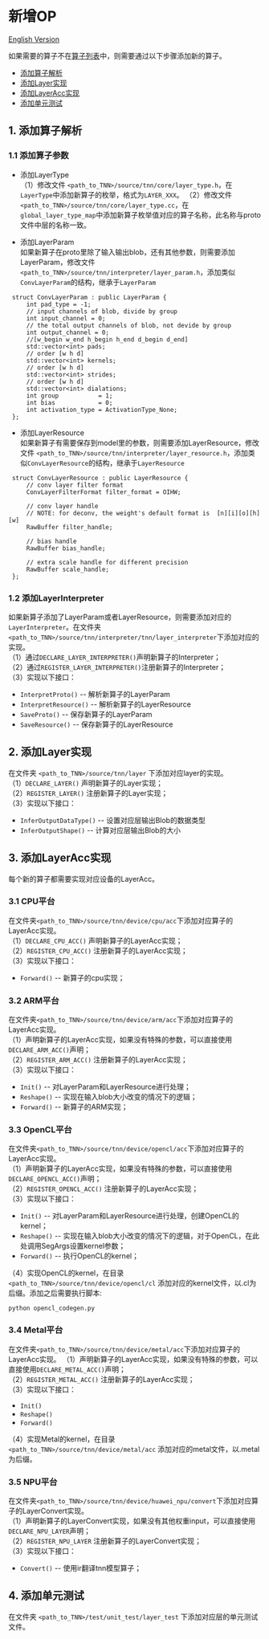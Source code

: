 # 新增OP  

[English Version](../../en/development/add_op_en.md)

如果需要的算子不在[算子列表](../user/support.md)中，则需要通过以下步骤添加新的算子。
* [添加算子解析](#1)
* [添加Layer实现](#2)
* [添加LayerAcc实现](#3)
* [添加单元测试](#4)

## 1. 添加算子解析 <span id = "1"></span>
### 1.1 添加算子参数 

* 添加LayerType  
（1）修改文件 `<path_to_TNN>/source/tnn/core/layer_type.h`，在`LayerType`中添加新算子的枚举，格式为`LAYER_XXX`。
（2）修改文件 `<path_to_TNN>/source/tnn/core/layer_type.cc`，在`global_layer_type_map`中添加新算子枚举值对应的算子名称，此名称与proto文件中层的名称一致。  

* 添加LayerParam    
如果新算子在proto里除了输入输出blob，还有其他参数，则需要添加LayerParam，修改文件 `<path_to_TNN>/source/tnn/interpreter/layer_param.h`，添加类似`ConvLayerParam`的结构，继承于`LayerParam`
```
 struct ConvLayerParam : public LayerParam {
     int pad_type = -1;
     // input channels of blob, divide by group
     int input_channel = 0;
     // the total output channels of blob, not devide by group
     int output_channel = 0;
     //[w_begin w_end h_begin h_end d_begin d_end]
     std::vector<int> pads;
     // order [w h d]
     std::vector<int> kernels;
     // order [w h d]
     std::vector<int> strides;
     // order [w h d]
     std::vector<int> dialations;
     int group           = 1;
     int bias            = 0;
     int activation_type = ActivationType_None;
 };
```

* 添加LayerResource    
如果新算子有需要保存到model里的参数，则需要添加LayerResource，修改文件 `<path_to_TNN>/source/tnn/interpreter/layer_resource.h`，添加类似`ConvLayerResource`的结构，继承于`LayerResource`
```
 struct ConvLayerResource : public LayerResource {
     // conv layer filter format
     ConvLayerFilterFormat filter_format = OIHW;

     // conv layer handle
     // NOTE: for deconv, the weight's default format is  [n][i][o][h][w]
     RawBuffer filter_handle;

     // bias handle
     RawBuffer bias_handle;

     // extra scale handle for different precision
     RawBuffer scale_handle;
 };
```

### 1.2 添加LayerInterpreter 
如果新算子添加了LayerParam或者LayerResource，则需要添加对应的`LayerInterpreter`。在文件夹`<path_to_TNN>/source/tnn/interpreter/tnn/layer_interpreter`下添加对应的实现。  
（1）通过`DECLARE_LAYER_INTERPRETER()`声明新算子的Interpreter；  
（2）通过`REGISTER_LAYER_INTERPRETER()`注册新算子的Interpreter；  
（3）实现以下接口：  
* `InterpretProto()` -- 解析新算子的LayerParam  
* `InterpretResource()`  -- 解析新算子的LayerResource  
* `SaveProto()`  -- 保存新算子的LayerParam  
* `SaveResource()`  -- 保存新算子的LayerResource  

## 2. 添加Layer实现 <span id = "2"></span>  
在文件夹 `<path_to_TNN>/source/tnn/layer` 下添加对应layer的实现。   
（1）`DECLARE_LAYER()` 声明新算子的Layer实现；   
（2）`REGISTER_LAYER()` 注册新算子的Layer实现；     
（3）实现以下接口：   
* `InferOutputDataType()` -- 设置对应层输出Blob的数据类型  
* `InferOutputShape()` -- 计算对应层输出Blob的大小  

## 3. 添加LayerAcc实现 <span id = "3"></span>
每个新的算子都需要实现对应设备的LayerAcc。  
### 3.1 CPU平台  
在文件夹`<path_to_TNN>/source/tnn/device/cpu/acc`下添加对应算子的LayerAcc实现。  
（1）`DECLARE_CPU_ACC()` 声明新算子的LayerAcc实现；  
（2）`REGISTER_CPU_ACC()` 注册新算子的LayerAcc实现；  
（3）实现以下接口：  
* `Forward()` -- 新算子的cpu实现；  
  
### 3.2 ARM平台  
在文件夹`<path_to_TNN>/source/tnn/device/arm/acc`下添加对应算子的LayerAcc实现。    
（1）声明新算子的LayerAcc实现，如果没有特殊的参数，可以直接使用`DECLARE_ARM_ACC()`声明；  
（2）`REGISTER_ARM_ACC()` 注册新算子的LayerAcc实现；  
（3）实现以下接口：  
* `Init()` -- 对LayerParam和LayerResource进行处理；  
* `Reshape()` -- 实现在输入blob大小改变的情况下的逻辑；  
* `Forward()` -- 新算子的ARM实现；  

### 3.3 OpenCL平台  
在文件夹`<path_to_TNN>/source/tnn/device/opencl/acc`下添加对应算子的LayerAcc实现。  
（1）声明新算子的LayerAcc实现，如果没有特殊的参数，可以直接使用`DECLARE_OPENCL_ACC()`声明；  
（2）`REGISTER_OPENCL_ACC()` 注册新算子的LayerAcc实现；  
（3）实现以下接口：  
* `Init()` -- 对LayerParam和LayerResource进行处理，创建OpenCL的kernel；  
* `Reshape()` -- 实现在输入blob大小改变的情况下的逻辑，对于OpenCL，在此处调用SegArgs设置kernel参数；  
* `Forward()` -- 执行OpenCL的kernel；  

（4）实现OpenCL的kernel，在目录 `<path_to_TNN>/source/tnn/device/opencl/cl` 添加对应的kernel文件，以.cl为后缀。添加之后需要执行脚本:
 ```
 python opencl_codegen.py
 ```

### 3.4 Metal平台  
在文件夹`<path_to_TNN>/source/tnn/device/metal/acc`下添加对应算子的LayerAcc实现。
（1）声明新算子的LayerAcc实现，如果没有特殊的参数，可以直接使用`DECLARE_METAL_ACC()`声明；  
（2）`REGISTER_METAL_ACC()` 注册新算子的LayerAcc实现；  
（3）实现以下接口：  
* `Init()`  
* `Reshape()`    
* `Forward()`    

（4）实现Metal的kernel，在目录 `<path_to_TNN>/source/tnn/device/metal/acc` 添加对应的metal文件，以.metal为后缀。

### 3.5 NPU平台  
在文件夹`<path_to_TNN>/source/tnn/device/huawei_npu/convert`下添加对应算子的LayerConvert实现。  
（1）声明新算子的LayerConvert实现，如果没有其他权重input，可以直接使用`DECLARE_NPU_LAYER`声明；  
（2）`REGISTER_NPU_LAYER` 注册新算子的LayerConvert实现；  
（3）实现以下接口：   
* `Convert()` -- 使用ir翻译tnn模型算子；  



## 4. 添加单元测试 <span id = "4"></span>  
在文件夹 `<path_to_TNN>/test/unit_test/layer_test` 下添加对应层的单元测试文件。

